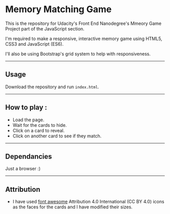 # Memory Matching Game
This is the repository for Udacity's Front End Nanodegree's Mmeory Game Project part of the JavaScript section.

I'm required to make a responsive, interactive memory game using HTML5, CSS3 and JavaScript (ES6).

I'll also be using Bootstrap's grid system to help with responsiveness.

-----
## Usage
Download the repository and run `index.html`.

-----
## How to play :
- Load the page.
- Wait for the cards to hide.
- Click on a card to reveal.
- Click on another card to see if they match.

-----
## Dependancies
Just a browser :)

-----
## Attribution

- I have used [font awesome](fontawesome.com) Attribution 4.0 International (CC BY 4.0) icons as the faces for the cards and I have modified their sizes.
